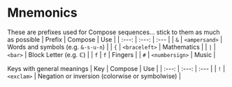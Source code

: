 # Mnemonics
These are prefixes used for Compose sequences... stick to them as much as possible
| Prefix | Compose | Use |
| :---: | :---: | :--- |
| `&` | `<ampersand>` | Words and symbols (e.g. `&-s-u-n`) |
| `{` | `<braceleft>` | Mathematics |
| `|` | `<bar>` | Block Letter (e.g. ℂ) |
| `f` | `f` | Fingers |
| `#` | `<numbersign>` | Music |

Keys with general meanings
| Key | Compose | Use |
| :---: | :---: | :--- |
| `!` | `<exclam>` | Negation or inversion (colorwise or symbolwise) |
